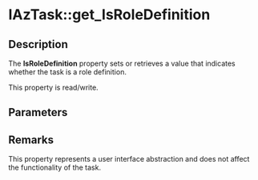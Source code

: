 # IAzTask::get_IsRoleDefinition

## Description

The **IsRoleDefinition** property sets or retrieves a value that indicates whether the task is a role definition.

This property is read/write.

## Parameters

## Remarks

This property represents a user interface abstraction and does not affect the functionality of the task.
